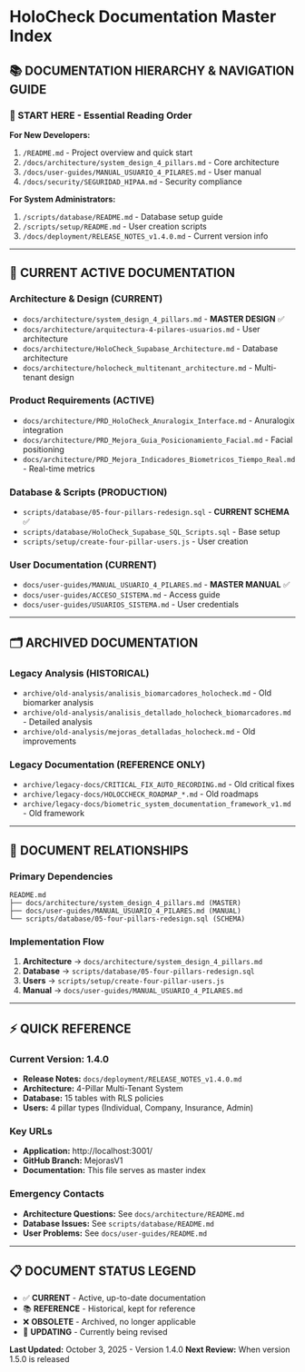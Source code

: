 # HoloCheck Documentation Master Index

## 📚 **DOCUMENTATION HIERARCHY & NAVIGATION GUIDE**

### **🎯 START HERE - Essential Reading Order**

**For New Developers:**
1. `/README.md` - Project overview and quick start
2. `/docs/architecture/system_design_4_pillars.md` - Core architecture
3. `/docs/user-guides/MANUAL_USUARIO_4_PILARES.md` - User manual
4. `/docs/security/SEGURIDAD_HIPAA.md` - Security compliance

**For System Administrators:**
1. `/scripts/database/README.md` - Database setup guide
2. `/scripts/setup/README.md` - User creation scripts
3. `/docs/deployment/RELEASE_NOTES_v1.4.0.md` - Current version info

---

## 📁 **CURRENT ACTIVE DOCUMENTATION**

### **Architecture & Design (CURRENT)**
- `docs/architecture/system_design_4_pillars.md` - **MASTER DESIGN** ✅
- `docs/architecture/arquitectura-4-pilares-usuarios.md` - User architecture
- `docs/architecture/HoloCheck_Supabase_Architecture.md` - Database architecture
- `docs/architecture/holocheck_multitenant_architecture.md` - Multi-tenant design

### **Product Requirements (ACTIVE)**
- `docs/architecture/PRD_HoloCheck_Anuralogix_Interface.md` - Anuralogix integration
- `docs/architecture/PRD_Mejora_Guia_Posicionamiento_Facial.md` - Facial positioning
- `docs/architecture/PRD_Mejora_Indicadores_Biometricos_Tiempo_Real.md` - Real-time metrics

### **Database & Scripts (PRODUCTION)**
- `scripts/database/05-four-pillars-redesign.sql` - **CURRENT SCHEMA** ✅
- `scripts/database/HoloCheck_Supabase_SQL_Scripts.sql` - Base setup
- `scripts/setup/create-four-pillar-users.js` - User creation

### **User Documentation (CURRENT)**
- `docs/user-guides/MANUAL_USUARIO_4_PILARES.md` - **MASTER MANUAL** ✅
- `docs/user-guides/ACCESO_SISTEMA.md` - Access guide
- `docs/user-guides/USUARIOS_SISTEMA.md` - User credentials

---

## 🗂️ **ARCHIVED DOCUMENTATION**

### **Legacy Analysis (HISTORICAL)**
- `archive/old-analysis/analisis_biomarcadores_holocheck.md` - Old biomarker analysis
- `archive/old-analysis/analisis_detallado_holocheck_biomarcadores.md` - Detailed analysis
- `archive/old-analysis/mejoras_detalladas_holocheck.md` - Old improvements

### **Legacy Documentation (REFERENCE ONLY)**
- `archive/legacy-docs/CRITICAL_FIX_AUTO_RECORDING.md` - Old critical fixes
- `archive/legacy-docs/HOLOCCHECK_ROADMAP_*.md` - Old roadmaps
- `archive/legacy-docs/biometric_system_documentation_framework_v1.md` - Old framework

---

## 🔄 **DOCUMENT RELATIONSHIPS**

### **Primary Dependencies**
```
README.md
├── docs/architecture/system_design_4_pillars.md (MASTER)
├── docs/user-guides/MANUAL_USUARIO_4_PILARES.md (MANUAL)
└── scripts/database/05-four-pillars-redesign.sql (SCHEMA)
```

### **Implementation Flow**
1. **Architecture** → `docs/architecture/system_design_4_pillars.md`
2. **Database** → `scripts/database/05-four-pillars-redesign.sql`
3. **Users** → `scripts/setup/create-four-pillar-users.js`
4. **Manual** → `docs/user-guides/MANUAL_USUARIO_4_PILARES.md`

---

## ⚡ **QUICK REFERENCE**

### **Current Version: 1.4.0**
- **Release Notes:** `docs/deployment/RELEASE_NOTES_v1.4.0.md`
- **Architecture:** 4-Pillar Multi-Tenant System
- **Database:** 15 tables with RLS policies
- **Users:** 4 pillar types (Individual, Company, Insurance, Admin)

### **Key URLs**
- **Application:** http://localhost:3001/
- **GitHub Branch:** MejorasV1
- **Documentation:** This file serves as master index

### **Emergency Contacts**
- **Architecture Questions:** See `docs/architecture/README.md`
- **Database Issues:** See `scripts/database/README.md`
- **User Problems:** See `docs/user-guides/README.md`

---

## 📋 **DOCUMENT STATUS LEGEND**
- ✅ **CURRENT** - Active, up-to-date documentation
- 📚 **REFERENCE** - Historical, kept for reference
- ❌ **OBSOLETE** - Archived, no longer applicable
- 🔄 **UPDATING** - Currently being revised

**Last Updated:** October 3, 2025 - Version 1.4.0
**Next Review:** When version 1.5.0 is released